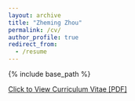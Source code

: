 ```yaml
---
layout: archive
title: "Zheming Zhou"
permalink: /cv/
author_profile: true
redirect_from:
  - /resume
---
```


{% include base_path %}

[Click to View Curriculum Vitae [PDF]](http://zhezhou1993.github.io/files/zheming_cv_full_2020.pdf)